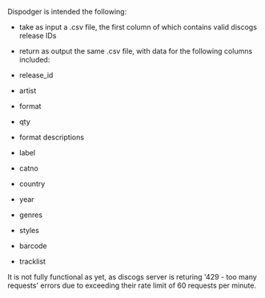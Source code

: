 Dispodger is intended the following:

- take as input a .csv file, the first column of which contains valid discogs release IDs
- return as output the same .csv file, with data for the following columns included:

- release_id
- artist
- format
- qty
- format descriptions
- label
- catno
- country
- year
- genres
- styles
- barcode
- tracklist

It is not fully functional as yet, as discogs server is returing '429 - too many requests' errors due to exceeding their rate limit of 60 requests per minute.

